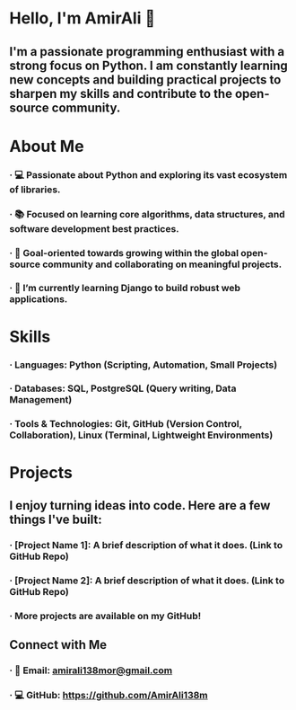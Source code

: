 # Hello, I'm AmirAli 👋

## I'm a passionate programming enthusiast with a strong focus on Python. I am constantly learning new concepts and building practical projects to sharpen my skills and contribute to the open-source community.

# About Me

### · 💻 Passionate about Python and exploring its vast ecosystem of libraries.
### · 📚 Focused on learning core algorithms, data structures, and software development best practices.
### · 🚀 Goal-oriented towards growing within the global open-source community and collaborating on meaningful projects.
### · 🌱 I’m currently learning Django to build robust web applications.

# Skills

### · Languages: Python (Scripting, Automation, Small Projects)
### · Databases: SQL, PostgreSQL (Query writing, Data Management)
### · Tools & Technologies: Git, GitHub (Version Control, Collaboration), Linux (Terminal, Lightweight Environments)

# Projects

## I enjoy turning ideas into code. Here are a few things I've built:

### · [Project Name 1]: A brief description of what it does. (Link to GitHub Repo)
### · [Project Name 2]: A brief description of what it does. (Link to GitHub Repo)
### · More projects are available on my GitHub!

## Connect with Me

### · 📧 Email: amirali138mor@gmail.com
### · 💻 GitHub: https://github.com/AmirAli138m


